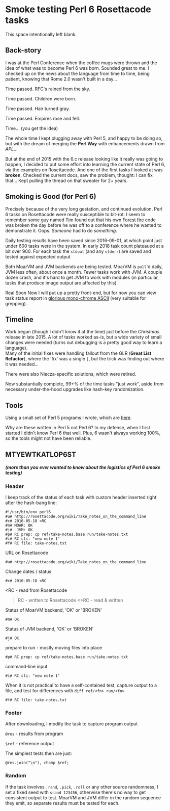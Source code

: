 # Smoke testing Perl 6 Rosettacode tasks

This space intentionally left blank.

## Back-story

I was at the Perl Conference when the coffee mugs were thrown and the idea of 
what was to become Perl 6 was born. Sounded great to me. I checked up on the
news about the language from time to time, being patient, knowing that Rome 2.0 
wasn't built in a day...

Time passed. 
RFC's rained from the sky.

Time passed. 
Children were born. 

Time passed. 
Hair turned gray.

Time passed. 
Empires rose and fell.

Time... (you get the idea)

The whole time I kept plugging away with Perl 5, and happy to be doing so, but with the 
dream of merging the **Perl Way** with enhancements drawn from *APL*...

But at the end of 2015 with the 6.c release looking like it really was going to happen, 
I decided to put some effort into learning the current state of Perl 6, via the examples on Rosettacode.
And one of the first tasks I looked at was **broken**.  Checked the current docs, saw the problem, thought:
I can fix that...  Kept pulling the thread on that sweater for 2+ years.

## Smoking is Good (for Perl 6)

Precisely because of the very long gestation, and continued evolution,
Perl 6 tasks on Rosettacode 
were really susceptible to bit-rot. I seem to remember some guy named
[Tim](http://rosettacode.org/wiki/User:TimToady) found out 
that his own 
[Forest fire](http://rosettacode.org/wiki/Forest_fire) 
code was broken 
the day before he was off to a conference
where he wanted to demonstrate it. Oops. *Someone* had to do *something*.

Daily testing results have been saved since 2016-09-01, at which point just under 600
tasks were in the system.  In early 2018 task count plateaued at a bit over 900.  For each
task the `stdout` (and any `stderr`) are saved and tested against expected output 

Both MoarVM and JVM backends are being tested.  MoarVM is `pull`'d daily, JVM less often,
about once a month.  Fewer tasks work with JVM.  A couple
dozen crash, and it's hard to get JVM to work with modules (in particular, tasks that produce image 
output are affected by this).

Real Soon Now I will put up a pretty front-end, but for now you can view
task status report in 
[glorious mono-chrome ASCII](meta/task.txt) (very suitable for grepping).

## Timeline

Work began (though I didn't know it at the time) just before the *Christmas* release
in late 2015. A lot of tasks worked as-is, but a wide variety of small changes were needed (turns out 
debugging is a pretty good way to learn a language).   
Many of the initial fixes were handling fallout from the GLR (**Great List Refactor**), 
where the 'fix' was a single `|`, but the trick was finding out where it was needed...

There were also Niecza-specific solutions, which were retired.

Now substantially complete, 99+% of the time tasks "just work",
aside from necessary under-the-hood upgrades like hash-key randomization.

## Tools

Using a small set of Perl 5 programs I wrote, which are [here](./bin).

Why are these written in Perl 5 not Perl 6?  In my defense, when I first started I didn't
know Perl 6 that well. Plus, 6 wasn't always working 100%, so the tools might not have been
reliable.

## MTYEWTKATLOP6ST
##### (more than you ever wanted to know about the logistics of Perl 6 smoke testing)

### Header

I keep track of the status of each task with custom header inserted right after
the hash-bang line:  

```
#!/usr/bin/env perl6
#u# http://rosettacode.org/wiki/Take_notes_on_the_command_line
#c# 2016-05-18 <RC
#m# MOAR: OK
#j#  JVM: OK
#p# RC prep: cp ref/take-notes.base run/take-notes.txt
#i# RC cli: "new note 1"
#f# RC file: take-notes.txt
```

URL on Rosettacode
```
#u# http://rosettacode.org/wiki/Take_notes_on_the_command_line
```

Change dates / status
```
#c# 2016-05-18 <RC
```
<RC - read from Rosettacode
>RC - written to Rosettacode
<>RC - read & written 

Status of MoarVM backend, 'OK' or 'BROKEN'
```
#m# OK
```

Status of JVM backend, 'OK' or 'BROKEN'
```
#j# OK
```

prepare to run - mostly moving files into place
```
#p# RC prep: cp ref/take-notes.base run/take-notes.txt
```

command-line input
```
#i# RC cli: "new note 1"
```

When it is not practical to have a self-contained test, capture
output to a file, and test for differences with
`diff ref/<fn> run/<fn>`
```
#f# RC file: take-notes.txt
```

### Footer

After downloading, I modify the task to capture program output

`@res` - results from program

`$ref` - reference output

The simplest tests then are just:
```
@res.join("\n"), chomp $ref;
```



### Random

If the task involves `.rand`, `.pick`, `.roll` or any other source randomness, I set
a fixed seed with `srand 123456`,  otherwise there's no way to get
consistent output to test.  MoarVM and JVM differ in the random sequence they emit, 
so separate results must be tested for each.
